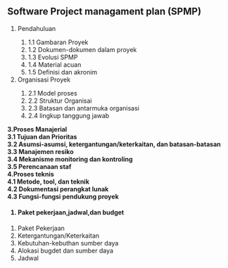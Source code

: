 <h2>Software Project managament plan (SPMP)</h2>
<ol><li>Pendahuluan</li>
	<ol>
		<li>1.1 Gambaran Proyek</li>
		<li>1.2 Dokumen-dokumen dalam proyek</li>
		<li>1.3 Evolusi SPMP</li>
		<li>1.4 Material acuan</li>
		<li>1.5 Definisi dan akronim</li>
	</ol>
	<li>Organisasi Proyek</li>
	<ol>
		<li>2.1 Model proses</li>
		<li>2.2 Struktur Organisai</li>
		<li>2.3 Batasan dan antarmuka organisasi</li>
		<li>2.4 lingkup tanggung jawab</li>
	</ol>
</ol>

**3.Proses Manajerial** <br>
	**3.1 Tujuan dan Prioritas**<br>
	**3.2 Asumsi-asumsi, ketergantungan/keterkaitan, dan batasan-batasan**<br>
	**3.3 Manajemen resiko**<br>
	**3.4	Mekanisme monitoring dan kontroling**<br>
	**3.5	Perencanaan staf**<br>
**4.Proses teknis**<br>
	**4.1 Metode, tool, dan teknik**<br>
	**4.2 Dokumentasi perangkat lunak**<br>
	**4.3 Fungsi-fungsi pendukung proyek**<br>
<h4>
	<ol type="5">
		<li>Paket pekerjaan,jadwal,dan budget</li>
	</ol>
</h4>
<ol type="5.1">
	<li>Paket Pekerjaan </li>
	<li>Ketergantungan/Keterkaitan</li>
 	<li>Kebutuhan-kebuthan sumber daya</li>
 	<li>Alokasi bugdet dan sumber daya</li>
 	<li>Jadwal</li>
</ol>
 
